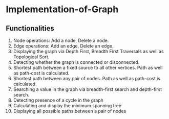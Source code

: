 # Implementation-of-Graph

## Functionalities

1. Node operations: Add a node, Delete a node.
2. Edge operations: Add an edge, Delete an edge.
3. Displaying the graph via Depth First, Breadth First Traversals as well as Topological
Sort.
4. Detecting whether the graph is connected or disconnected.
5. Shortest path between a fixed source to all other vertices. Path as well as
path-cost is calculated.
6. Shortest path between any pair of nodes. Path as well as
path-cost is calculated.
7. Searching a value in the graph via breadth-first search and depth-first search.
8. Detecting presence of a cycle in the graph
9. Calculating and display the minimum spanning tree
10. Displaying all possible paths between a pair of nodes
